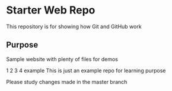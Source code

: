 # Starter Web Repo

This repository is for showing how Git and GitHub work

## Purpose

Sample website with plenty of files for demos

1
2
3
4
example
This is just an example repo for learning purpose

Please study
changes made in the master branch
